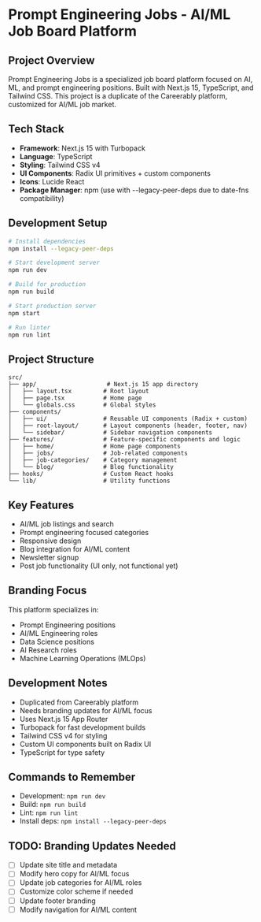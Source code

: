 # Prompt Engineering Jobs - AI/ML Job Board Platform

## Project Overview
Prompt Engineering Jobs is a specialized job board platform focused on AI, ML, and prompt engineering positions. Built with Next.js 15, TypeScript, and Tailwind CSS. This project is a duplicate of the Careerably platform, customized for AI/ML job market.

## Tech Stack
- **Framework**: Next.js 15 with Turbopack
- **Language**: TypeScript
- **Styling**: Tailwind CSS v4
- **UI Components**: Radix UI primitives + custom components
- **Icons**: Lucide React
- **Package Manager**: npm (use with --legacy-peer-deps due to date-fns compatibility)

## Development Setup
```bash
# Install dependencies
npm install --legacy-peer-deps

# Start development server
npm run dev

# Build for production
npm run build

# Start production server
npm start

# Run linter
npm run lint
```

## Project Structure
```
src/
├── app/                    # Next.js 15 app directory
│   ├── layout.tsx         # Root layout
│   ├── page.tsx           # Home page
│   └── globals.css        # Global styles
├── components/
│   ├── ui/                # Reusable UI components (Radix + custom)
│   ├── root-layout/       # Layout components (header, footer, nav)
│   └── sidebar/           # Sidebar navigation components
├── features/              # Feature-specific components and logic
│   ├── home/              # Home page components
│   ├── jobs/              # Job-related components
│   ├── job-categories/    # Category management
│   └── blog/              # Blog functionality
├── hooks/                 # Custom React hooks
└── lib/                   # Utility functions
```

## Key Features
- AI/ML job listings and search
- Prompt engineering focused categories
- Responsive design
- Blog integration for AI/ML content
- Newsletter signup
- Post job functionality (UI only, not functional yet)

## Branding Focus
This platform specializes in:
- Prompt Engineering positions
- AI/ML Engineering roles
- Data Science positions
- AI Research roles
- Machine Learning Operations (MLOps)

## Development Notes
- Duplicated from Careerably platform
- Needs branding updates for AI/ML focus
- Uses Next.js 15 App Router
- Turbopack for fast development builds
- Tailwind CSS v4 for styling
- Custom UI components built on Radix UI
- TypeScript for type safety

## Commands to Remember
- Development: `npm run dev`
- Build: `npm run build`
- Lint: `npm run lint`
- Install deps: `npm install --legacy-peer-deps`

## TODO: Branding Updates Needed
- [ ] Update site title and metadata
- [ ] Modify hero copy for AI/ML focus
- [ ] Update job categories for AI/ML roles
- [ ] Customize color scheme if needed
- [ ] Update footer branding
- [ ] Modify navigation for AI/ML content